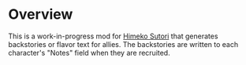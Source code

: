 # Overview
This is a work-in-progress mod for [Himeko Sutori](https://himekosutori.com/) that generates backstories or flavor text for allies. The backstories are written to each character's "Notes" field when they are recruited.
